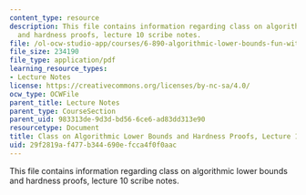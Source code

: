 ```yaml
---
content_type: resource
description: This file contains information regarding class on algorithmic lower bounds
  and hardness proofs, lecture 10 scribe notes.
file: /ol-ocw-studio-app/courses/6-890-algorithmic-lower-bounds-fun-with-hardness-proofs-fall-2014/29f2819af477b344690efcca4f0f0aac_MIT6_890F14_Lec10.pdf
file_size: 234190
file_type: application/pdf
learning_resource_types:
- Lecture Notes
license: https://creativecommons.org/licenses/by-nc-sa/4.0/
ocw_type: OCWFile
parent_title: Lecture Notes
parent_type: CourseSection
parent_uid: 983313de-9d3d-bd56-6ce6-ad83dd313e90
resourcetype: Document
title: Class on Algorithmic Lower Bounds and Hardness Proofs, Lecture 10 Scribe Notes
uid: 29f2819a-f477-b344-690e-fcca4f0f0aac
---
```

This file contains information regarding class on algorithmic lower bounds and hardness proofs, lecture 10 scribe notes.